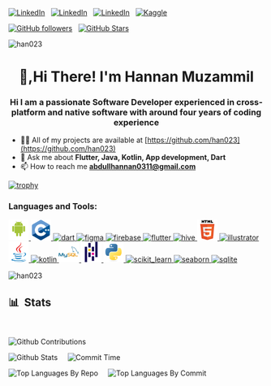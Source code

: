[![LinkedIn](https://img.shields.io/badge/LinkedIn-Profile-informational?style=for-the-badge&logo=linkedin&logoColor=white&color=dark)](https://www.linkedin.com/in/hannan-muzammil-androiddeveloper) &nbsp;
[![LinkedIn](https://img.shields.io/badge/Facebook-Account-informational?style=for-the-badge&logo=facebook&logoColor=white&color=dark)](https://www.facebook.com/hannan.muzammil?mibextid=ZbWKwL) &nbsp;
[![LinkedIn](https://img.shields.io/badge/Instagram-Account-informational?style=for-the-badge&logo=instagram&logoColor=white&color=dark)](https://instagram.com/hannan_officall?igshid=MzNlNGNkZWQ4Mg==) &nbsp;
[![Kaggle](https://img.shields.io/badge/Kaggle-Account-informational?style=for-the-badge&logo=kaggle&logoColor=white&color=dark)](https://www.kaggle.com/hannanmuzammil) &nbsp;

[![GitHub followers](https://img.shields.io/github/followers/han023?logo=GitHub&style=for-the-badge&color=7fff00)](https://github.com/han023) &nbsp;
[![GitHub Stars](https://img.shields.io/github/stars/han023?logo=github&style=for-the-badge&color=7fff00)](https://github.com/han023) &nbsp;<br>

<p align="left"> <img src="https://komarev.com/ghpvc/?username=han023&label=Profile%20views&color=7fff00&style=flat" alt="han023" /> </p>


<h1 align="center">👋,Hi There! I'm Hannan Muzammil</h1>
<h3 align="center">Hi I am a passionate Software Developer experienced in cross-platform and native software with around four years of coding experience</h3>

- 👨‍💻 All of my projects are available at [https://github.com/han023](https://github.com/han023)
- 💬 Ask me about **Flutter, Java, Kotlin, App development, Dart**
- 📫 How to reach me **abdullhannan0311@gmail.com**


[![trophy](https://github-profile-trophy.vercel.app/?username=han023&theme=matrix&column=4&margin-w=15&margin-h=15&no-frame=true&no-bg=false)](https://github.com/ryo-ma/github-profile-trophy)




<h3 align="left">Languages and Tools:</h3>
<p align="left"> <a href="https://developer.android.com" target="_blank" rel="noreferrer"> <img src="https://raw.githubusercontent.com/devicons/devicon/master/icons/android/android-original-wordmark.svg" alt="android" width="40" height="40"/> </a> <a href="https://www.w3schools.com/cpp/" target="_blank" rel="noreferrer"> <img src="https://raw.githubusercontent.com/devicons/devicon/master/icons/cplusplus/cplusplus-original.svg" alt="cplusplus" width="40" height="40"/> </a> <a href="https://dart.dev" target="_blank" rel="noreferrer"> <img src="https://www.vectorlogo.zone/logos/dartlang/dartlang-icon.svg" alt="dart" width="40" height="40"/> </a> <a href="https://www.figma.com/" target="_blank" rel="noreferrer"> <img src="https://www.vectorlogo.zone/logos/figma/figma-icon.svg" alt="figma" width="40" height="40"/> </a> <a href="https://firebase.google.com/" target="_blank" rel="noreferrer"> <img src="https://www.vectorlogo.zone/logos/firebase/firebase-icon.svg" alt="firebase" width="40" height="40"/> </a> <a href="https://flutter.dev" target="_blank" rel="noreferrer"> <img src="https://www.vectorlogo.zone/logos/flutterio/flutterio-icon.svg" alt="flutter" width="40" height="40"/> </a> <a href="https://hive.apache.org/" target="_blank" rel="noreferrer"> <img src="https://www.vectorlogo.zone/logos/apache_hive/apache_hive-icon.svg" alt="hive" width="40" height="40"/> </a> <a href="https://www.w3.org/html/" target="_blank" rel="noreferrer"> <img src="https://raw.githubusercontent.com/devicons/devicon/master/icons/html5/html5-original-wordmark.svg" alt="html5" width="40" height="40"/> </a> <a href="https://www.adobe.com/in/products/illustrator.html" target="_blank" rel="noreferrer"> <img src="https://www.vectorlogo.zone/logos/adobe_illustrator/adobe_illustrator-icon.svg" alt="illustrator" width="40" height="40"/> </a> <a href="https://www.java.com" target="_blank" rel="noreferrer"> <img src="https://raw.githubusercontent.com/devicons/devicon/master/icons/java/java-original.svg" alt="java" width="40" height="40"/> </a> <a href="https://kotlinlang.org" target="_blank" rel="noreferrer"> <img src="https://www.vectorlogo.zone/logos/kotlinlang/kotlinlang-icon.svg" alt="kotlin" width="40" height="40"/> </a> <a href="https://www.mysql.com/" target="_blank" rel="noreferrer"> <img src="https://raw.githubusercontent.com/devicons/devicon/master/icons/mysql/mysql-original-wordmark.svg" alt="mysql" width="40" height="40"/> </a> <a href="https://pandas.pydata.org/" target="_blank" rel="noreferrer"> <img src="https://raw.githubusercontent.com/devicons/devicon/2ae2a900d2f041da66e950e4d48052658d850630/icons/pandas/pandas-original.svg" alt="pandas" width="40" height="40"/> </a> <a href="https://www.python.org" target="_blank" rel="noreferrer"> <img src="https://raw.githubusercontent.com/devicons/devicon/master/icons/python/python-original.svg" alt="python" width="40" height="40"/> </a> <a href="https://scikit-learn.org/" target="_blank" rel="noreferrer"> <img src="https://upload.wikimedia.org/wikipedia/commons/0/05/Scikit_learn_logo_small.svg" alt="scikit_learn" width="40" height="40"/> </a> <a href="https://seaborn.pydata.org/" target="_blank" rel="noreferrer"> <img src="https://seaborn.pydata.org/_images/logo-mark-lightbg.svg" alt="seaborn" width="40" height="40"/> </a> <a href="https://www.sqlite.org/" target="_blank" rel="noreferrer"> <img src="https://www.vectorlogo.zone/logos/sqlite/sqlite-icon.svg" alt="sqlite" width="40" height="40"/> </a> </p>




<p><img align="center" src="https://github-readme-streak-stats.herokuapp.com/?user=han023=&theme=chartreuse_dark&" alt="han023" /></p>


## 📊 &nbsp;Stats

<br>

![Github Contributions](http://github-profile-summary-cards.vercel.app/api/cards/profile-details?username=han023&theme=chartreuse_dark)

![Github Stats](http://github-profile-summary-cards.vercel.app/api/cards/stats?username=han023&theme=chartreuse_dark)&nbsp;&nbsp;
&nbsp;
![Commit Time](http://github-profile-summary-cards.vercel.app/api/cards/productive-time?username=han023&theme=chartreuse_dark&utcOffset=8)

![Top Languages By Repo](http://github-profile-summary-cards.vercel.app/api/cards/repos-per-language?username=han023&theme=chartreuse_dark)&nbsp;&nbsp;
&nbsp;
![Top Languages By Commit](http://github-profile-summary-cards.vercel.app/api/cards/most-commit-language?username=han023&theme=chartreuse_dark)

